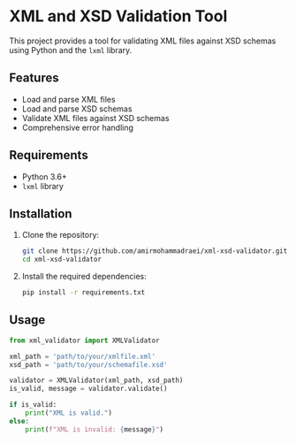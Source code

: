 # XML and XSD Validation Tool

This project provides a tool for validating XML files against XSD schemas using Python and the `lxml` library.

## Features

- Load and parse XML files
- Load and parse XSD schemas
- Validate XML files against XSD schemas
- Comprehensive error handling

## Requirements

- Python 3.6+
- `lxml` library

## Installation

1. Clone the repository:
    ```sh
    git clone https://github.com/amirmohammadraei/xml-xsd-validator.git
    cd xml-xsd-validator
    ```

2. Install the required dependencies:
    ```sh
    pip install -r requirements.txt
    ```

## Usage

```python
from xml_validator import XMLValidator

xml_path = 'path/to/your/xmlfile.xml'
xsd_path = 'path/to/your/schemafile.xsd'

validator = XMLValidator(xml_path, xsd_path)
is_valid, message = validator.validate()

if is_valid:
    print("XML is valid.")
else:
    print(f"XML is invalid: {message}")

